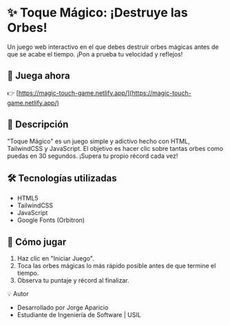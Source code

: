 # ✨ Toque Mágico: ¡Destruye las Orbes!

Un juego web interactivo en el que debes destruir orbes mágicas antes de que se acabe el tiempo. ¡Pon a prueba tu velocidad y reflejos!

## 🔗 Juega ahora

👉 [https://magic-touch-game.netlify.app/](https://magic-touch-game.netlify.app/)

## 🧩 Descripción

"Toque Mágico" es un juego simple y adictivo hecho con HTML, TailwindCSS y JavaScript. El objetivo es hacer clic sobre tantas orbes como puedas en 30 segundos. ¡Supera tu propio récord cada vez!

## 🛠️ Tecnologías utilizadas

- HTML5  
- TailwindCSS  
- JavaScript  
- Google Fonts (Orbitron)

## 🚀 Cómo jugar

1. Haz clic en "Iniciar Juego".
2. Toca las orbes mágicas lo más rápido posible antes de que termine el tiempo.
3. Observa tu puntaje y récord al finalizar.

💡 Autor

- Desarrollado por Jorge Aparicio
- Estudiante de Ingeniería de Software | USIL
